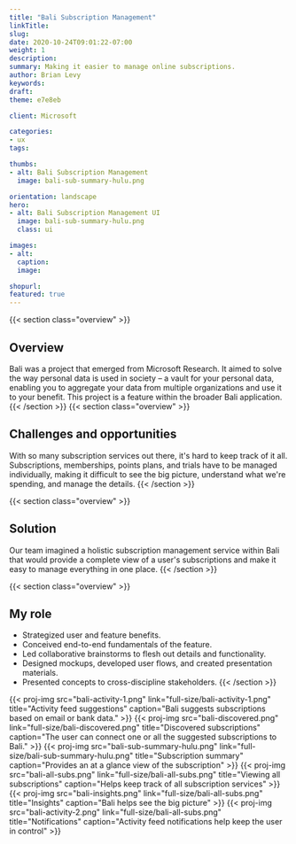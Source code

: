 ```yaml
---
title: "Bali Subscription Management"
linkTitle:
slug:
date: 2020-10-24T09:01:22-07:00
weight: 1
description:
summary: Making it easier to manage online subscriptions.
author: Brian Levy
keywords:
draft:
theme: e7e8eb

client: Microsoft

categories:
- ux
tags:

thumbs:
- alt: Bali Subscription Management
  image: bali-sub-summary-hulu.png

orientation: landscape
hero:
- alt: Bali Subscription Management UI
  image: bali-sub-summary-hulu.png
  class: ui

images:
- alt:
  caption: 
  image: 

shopurl:
featured: true
---
```

{{< section class="overview" >}}
  ## Overview ##
  Bali was a project that emerged from Microsoft Research. It aimed to solve the way personal data is used in society – a vault for your personal data, enabling you to aggregate your data from multiple organizations and use it to your benefit. This project is a feature within the broader Bali application. 
{{< /section >}}
{{< section class="overview" >}}
  ## Challenges and opportunities ##
  With so many subscription services out there, it's hard to keep track of it all. Subscriptions, memberships, points plans, and trials have to be managed individually, making it difficult to see the big picture, understand what we're spending, and manage the details.
{{< /section >}}

{{< section class="overview" >}}
## Solution ##
Our team imagined a holistic subscription management service within Bali that would provide a complete view of a user's subscriptions and make it easy to manage everything in one place.
{{< /section >}}

{{< section class="overview" >}}
## My role ##
* Strategized user and feature benefits.
* Conceived end-to-end fundamentals of the feature.
* Led collaborative brainstorms to flesh out details and functionality.
* Designed mockups, developed user flows, and created presentation materials.
* Presented concepts to cross-discipline stakeholders.
{{< /section >}}

{{< proj-img src="bali-activity-1.png" link="full-size/bali-activity-1.png" title="Activity feed suggestions" caption="Bali suggests subscriptions based on email or bank data." >}}
{{< proj-img src="bali-discovered.png" link="full-size/bali-discovered.png" title="Discovered subscriptions" caption="The user can connect one or all the suggested subscriptions to Bali." >}}
{{< proj-img src="bali-sub-summary-hulu.png" link="full-size/bali-sub-summary-hulu.png" title="Subscription summary" caption="Provides an at a glance view of the subscription" >}}
{{< proj-img src="bali-all-subs.png" link="full-size/bali-all-subs.png" title="Viewing all subscriptions" caption="Helps keep track of all subscription services" >}}
{{< proj-img src="bali-insights.png" link="full-size/bali-all-subs.png" title="Insights" caption="Bali helps see the big picture" >}}
{{< proj-img src="bali-activity-2.png" link="full-size/bali-all-subs.png" title="Notifications" caption="Activity feed notifications help keep the user in control" >}}
